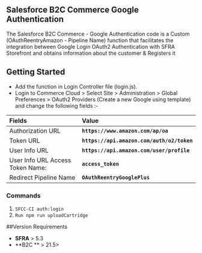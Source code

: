 ## Salesforce B2C Commerce Google Authentication
The Salesforce B2C Commerce - Google Authentication code is a Custom (OAuthReentryAmazon - Pipeline Name) function that facilitates the integration between Google Login OAuth2 Authentication with SFRA Storefront and obtains information about the customer & Registers it

## Getting Started
- Add the function in Login Controller file (login.js).
- Login to Commerce Cloud > Select Site > Administration >  Global Preferences >  OAuth2 Providers (Create a new Google using template) and change the following fields :-

|Fields  | Value  |
| :------------ | :------------ |
|Authorization URL  | **`https://www.amazon.com/ap/oa`**  |
|Token URL| **`https://api.amazon.com/auth/o2/token`**  |
|User Info URL  | **`https://api.amazon.com/user/profile`** |
|User Info URL Access Token Name:| **`access_token`**  |
|Redirect Pipeline Name| **`OAuthReentryGooglePlus`**  |

### Commands
1. `SFCC-CI auth:login`
2. `Run npm run uploadCartridge`

##Version Requirements
- **SFRA** > 5.3
- **B2C ** > 21.5>
